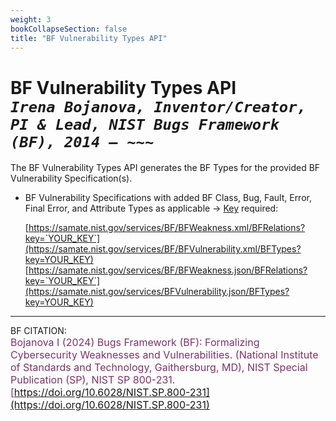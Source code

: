 ```yaml
---
weight: 3
bookCollapseSection: false
title: "BF Vulnerability Types API"
---
```


<!-- Google tag (gtag.js) -->
<script async src="https://www.googletagmanager.com/gtag/js?id=G-PJ364XPP9F"></script>
<script>
  window.dataLayer = window.dataLayer || [];
  function gtag(){dataLayer.push(arguments);}
  gtag('js', new Date());

  gtag('config', 'G-PJ364XPP9F');
</script>

# BF Vulnerability Types API <br/>_`Irena Bojanova, Inventor/Creator, PI & Lead, NIST Bugs Framework (BF), 2014 – ~~~`_

The BF Vulnerability Types API generates the BF Types for the provided BF Vulnerability Specification(s). 

- BF Vulnerability Specifications with added BF Class, Bug, Fault, Error, Final Error, and Attribute Types as applicable &rarr; [Key](https://forms.gle/SRZyva5Vn1i4dQQ2A) required:

  [https://samate.nist.gov/services/BF/BFWeakness.xml/BFRelations?key=`YOUR_KEY`](https://samate.nist.gov/services/BF/BFVulnerability.xml/BFTypes?key=YOUR_KEY)<br/>
  [https://samate.nist.gov/services/BF/BFWeakness.json/BFRelations?key=`YOUR_KEY`](https://samate.nist.gov/services/BFVulnerability.json/BFTypes?key=YOUR_KEY)

_________________________________

BF CITATION: <br/>
<l style="font-size: 16px; color: #7D3368"> Bojanova I (2024) Bugs Framework (BF): Formalizing Cybersecurity Weaknesses and Vulnerabilities. (National Institute of Standards and Technology, Gaithersburg, MD), NIST Special Publication (SP), NIST SP 800-231. [https://doi.org/10.6028/NIST.SP.800-231](https://doi.org/10.6028/NIST.SP.800-231)</l>  <br/>
